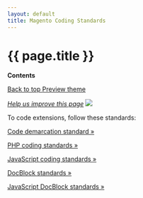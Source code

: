 ```yaml
---
layout: default
title: Magento Coding Standards
---
```


<div class="container bs-docs-container">
   <div class="row">
      <div class="jumbotron">
         <h1 class="api1" id="coding-standardss">{{ page.title }}</h1>
      </div>
      <div class="col-xs-3">
         <p><b>Contents</b></p>
         <div style="" id="category" class="bs-docs-sidebar hidden-print hidden-xs hidden-sm affix-top" role="complementary">
         </div>
         <a class="back-to-top" href="#top">
         Back to top
         </a>
         <a href="#" class="bs-docs-theme-toggle">
         Preview theme
         </a>
      </div>
      <div class="col-xs-6" role="main">
         <div class="bs-docs-section">
            <p><a href="{{ site.githuburl }}coding-standardss/coding-standardss.md" target="_blank"><em>Help us improve this page</em></a>&nbsp;<img src="{{ site.baseurl }}common/images/newWindow.gif"/></p>
            <p>To code extensions, follow these standards:</p>
            <dl>
             <dt>
                  <p><a type="button" class="btn-block btn btn-info btn-lg active" href="{{ site.gdeurl }}coding-standards/code-demarc-standards.html">Code demarcation standard &raquo;</a></p>
               </dt>
               <dt>
                    <p><a type="button" class="btn-block btn btn-info btn-lg active" href="{{ site.gdeurl }}coding-standards/php-coding-standards.html">PHP coding standards &raquo;</a></p>
               </dt>
               <dt>
                  <p><a type="button" class="btn-block btn btn-info btn-lg active" href="{{ site.gdeurl }}coding-standards/js-coding-standards.html">JavaScript coding standards &raquo;</a></p>
               </dt>
               <dt>
                  <p><a type="button" class="btn-block btn btn-info btn-lg active" href="{{ site.gdeurl }}coding-standards/docblock-standards.html">DocBlock standards &raquo;</a></p>
               </dt>
                <dt>
                  <p><a type="button" class="btn-block btn btn-info btn-lg active" href="{{ site.gdeurl }}coding-standards/js-docblock-standards.html">JavaScript DocBlock standards &raquo;</a></p>
               </dt>
            </dl>
         </div>
      </div>
   </div>
</div>





